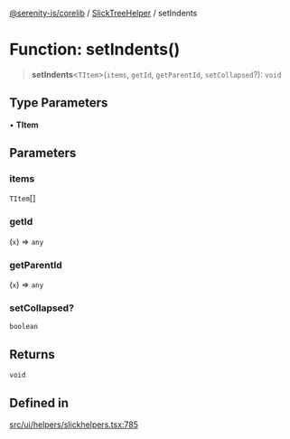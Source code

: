 [@serenity-is/corelib](../../../README.md) / [SlickTreeHelper](../README.md) / setIndents

# Function: setIndents()

> **setIndents**\<`TItem`\>(`items`, `getId`, `getParentId`, `setCollapsed`?): `void`

## Type Parameters

• **TItem**

## Parameters

### items

`TItem`[]

### getId

(`x`) => `any`

### getParentId

(`x`) => `any`

### setCollapsed?

`boolean`

## Returns

`void`

## Defined in

[src/ui/helpers/slickhelpers.tsx:785](https://github.com/serenity-is/serenity/blob/master/packages/corelib/src/ui/helpers/slickhelpers.tsx#L785)

